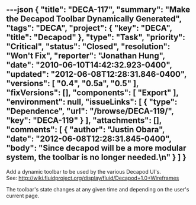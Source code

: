 ---json
{
  "title": "DECA-117",
  "summary": "Make the Decapod Toolbar Dynamically Generated",
  "tags": "DECA",
  "project": {
    "key": "DECA",
    "title": "Decapod"
  },
  "type": "Task",
  "priority": "Critical",
  "status": "Closed",
  "resolution": "Won't Fix",
  "reporter": "Jonathan Hung",
  "date": "2010-06-10T14:42:32.923-0400",
  "updated": "2012-06-08T12:28:31.846-0400",
  "versions": [
    "0.4",
    "0.5a",
    "0.5"
  ],
  "fixVersions": [],
  "components": [
    "Export"
  ],
  "environment": null,
  "issueLinks": [
    {
      "type": "Dependence",
      "url": "/browse/DECA-119/",
      "key": "DECA-119"
    }
  ],
  "attachments": [],
  "comments": [
    {
      "author": "Justin Obara",
      "date": "2012-06-08T12:28:31.845-0400",
      "body": "Since decapod will be a more modular system, the toolbar is no longer needed.\n"
    }
  ]
}
---
Add a dynamic toolbar to be used by the various Decapod UI's.\
See: <http://wiki.fluidproject.org/display/fluid/Decapod+1.0+Wireframes>

The toolbar's state changes at any given time and depending on the user's current page.

        